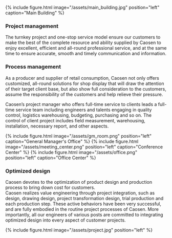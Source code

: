 {% include figure.html image="/assets/main_building.jpg" position="left" caption="Main Building" %}
### Project management
The turnkey project and one-stop service model ensure our customers to make the best of the complete resource and ability supplied by Caosen to enjoy excellent, efficient and all-round professional service, and at the same time to ensure accurate, smooth and timely communication and information. 

### Process management
As a producer and supplier of retail consumption, Caosen not only offers customized, all-round solutions for shop display that will draw the attention of their target client base, but also show full consideration to the customers, assume the responsibility of the customers and help relieve their pressure.        

Caosen’s project manager who offers full-time service to clients leads a full-time service team including engineers and talents engaging in quality control, logistics warehousing, budgeting, purchasing and so on. The control of client project includes field measurement, warehousing, installation, necessary report, and other aspects.          

{% include figure.html image="/assets/gm_room.png" position="left" caption="General Manager's Office" %}
{% include figure.html image="/assets/meeting_center.png" position="left" caption="Conference Center" %}
{% include figure.html image="/assets/office.png" position="left" caption="Office Center" %}

### Optimized design
Caosen devotes to the optimization of product design and production process to bring down cost for customers.  
Caosen realizes value engineering through project integration, such as design, drawing design, project transformation design, trial production and each production step.
These active behaviors have been very successful, and are fully embodied in the routine project processes of Caosen.
More importantly, all our engineers of various posts are committed to integrating optimized design into every aspect of customer projects.

{% include figure.html image="/assets/project.jpg" position="left" %}
